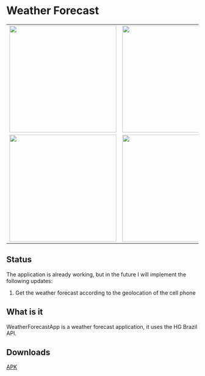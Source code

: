 # Weather Forecast

<table>
  <tr>
    <td><img src="https://user-images.githubusercontent.com/26009394/102800951-5d546e80-4393-11eb-933a-844de4f26e57.png" width="280px" /></td>
    <td><img src="https://user-images.githubusercontent.com/26009394/102800976-62192280-4393-11eb-94f1-fc58c66f54de.png" width="280px" /></td>
    <td><img src="https://user-images.githubusercontent.com/26009394/102800978-62b1b900-4393-11eb-9665-2518b918a1ec.png" width="280px" /></td>
    <td><img src="https://user-images.githubusercontent.com/26009394/102800957-5e859b80-4393-11eb-93d7-eb06fd94d8d8.png" width="280px" /></td>
    <td><img src="https://user-images.githubusercontent.com/26009394/102800960-5f1e3200-4393-11eb-8d8b-f61bd124c87c.png" width="280px" /></td>

  </tr>
    <tr>
    <td><img src="https://user-images.githubusercontent.com/26009394/102800962-5f1e3200-4393-11eb-95e2-c9f684ea2a18.png" width="280px" /></td>
    <td><img src="https://user-images.githubusercontent.com/26009394/102800963-5fb6c880-4393-11eb-88c6-bcafa002869c.png" width="280px" /></td>
    <td><img src="https://user-images.githubusercontent.com/26009394/102800964-604f5f00-4393-11eb-95d4-d08b3a52e33d.png" width="280px" /></td>
    <td><img src="https://user-images.githubusercontent.com/26009394/102800966-60e7f580-4393-11eb-82fe-b272a3aed237.png" width="280px" /></td>
    <td><img src="https://user-images.githubusercontent.com/26009394/102800971-61808c00-4393-11eb-9b1e-83eb0fb7ca79.png" width="280px" /></td>

  </tr>
</table>

## Status
The application is already working, but in the future I will implement the following updates:
<ol>
  <li>Get the weather forecast according to the geolocation of the cell phone</li>
</ol>

## What is it
WeatherForecastApp is a weather forecast application, it uses the HG Brazil API.


## Downloads

[APK](https://github.com/fernandocalheirox/WeatherForecastApp/releases/download/2020.12.22.b/2020.12.22.WeatherForecast.apk)
